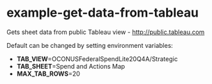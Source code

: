 # example-get-data-from-tableau

Gets sheet data from public Tableau view - http://public.tableau.com

Default can be changed by setting environment variables:

* **TAB_VIEW**=OCONUSFederalSpendLite20Q4A/Strategic 
* **TAB_SHEET**=Spend and Actions Map
* **MAX_TAB_ROWS**=20
